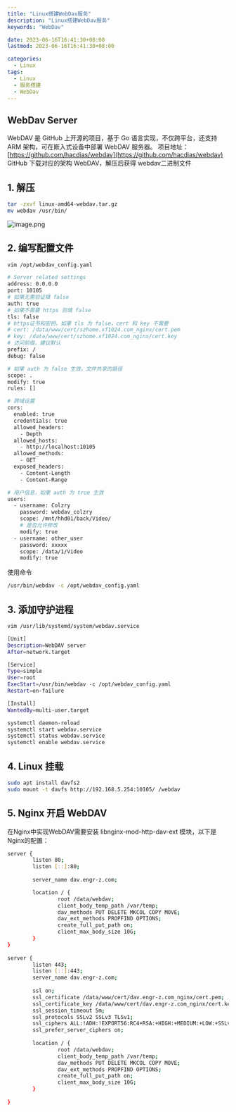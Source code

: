 ```yaml
---
title: "Linux搭建WebDav服务"
description: "Linux搭建WebDav服务"
keywords: "WebDav"

date: 2023-06-16T16:41:30+08:00
lastmod: 2023-06-16T16:41:30+08:00

categories:
  - Linux
tags:
  - Linux
  - 服务搭建
  - WebDav
---
```


## WebDav Server
WebDAV 是 GitHub 上开源的项目，基于 Go 语言实现，不仅跨平台，还支持 ARM 架构，可在㠌入式设备中部署 WebDAV 服务器。
项目地址：[https://github.com/hacdias/webdav](https://github.com/hacdias/webdav)
GitHub 下载对应的架构 WebDAV，解压后获得 webdav二进制文件
## 1. 解压
```bash
tar -zxvf linux-amd64-webdav.tar.gz
mv webdav /usr/bin/
```
![image.png](https://cdn.nlark.com/yuque/0/2022/png/22223333/1657879613565-e2a8f725-e486-4ceb-8225-54b8b5db9bbc.png#clientId=ub16f6b8f-9c2e-4&crop=0&crop=0&crop=1&crop=1&from=paste&height=126&id=uce74f936&margin=%5Bobject%20Object%5D&name=image.png&originHeight=126&originWidth=561&originalType=binary&ratio=1&rotation=0&showTitle=false&size=27768&status=done&style=none&taskId=ud7edb94e-7d33-4ebd-8798-8f09760a3a1&title=&width=561)
## 2. 编写配置文件
```bash
vim /opt/webdav_config.yaml
```
```bash
# Server related settings
address: 0.0.0.0
port: 10105
# 如果无需验证填 false
auth: true
# 如果不需要 https 则填 false
tls: false
# https证书和密钥，如果 tls 为 false，cert 和 key 不需要
# cert: /data/www/cert/szhome.xf1024.com_nginx/cert.pem
# key: /data/www/cert/szhome.xf1024.com_nginx/cert.key
# 访问前缀，建议默认
prefix: /
debug: false

# 如果 auth 为 false 生效，文件共享的路径
scope: .
modify: true
rules: []

# 跨域设置
cors:
  enabled: true
  credentials: true
  allowed_headers:
    - Depth
  allowed_hosts:
    - http://localhost:10105
  allowed_methods:
    - GET
  exposed_headers:
    - Content-Length
    - Content-Range

# 用户信息，如果 auth 为 true 生效
users:
  - username: Colzry
    password: webdav_colzry
    scope: /mnt/hhd01/back/Video/
    # 是否允许修改
    modify: true
  - username: other_user
    password: xxxxx
    scope: /data/1/Video
    modify: true
```
使用命令
```bash
/usr/bin/webdav -c /opt/webdav_config.yaml
```
## 3. 添加守护进程
```bash
vim /usr/lib/systemd/system/webdav.service
```
```bash
[Unit]
Description=WebDAV server
After=network.target

[Service]
Type=simple
User=root
ExecStart=/usr/bin/webdav -c /opt/webdav_config.yaml
Restart=on-failure

[Install]
WantedBy=multi-user.target
```
```bash
systemctl daemon-reload
systemctl start webdav.service
systemctl status webdav.service
systemctl enable webdav.service
```
## 4. Linux 挂载
```bash
sudo apt install davfs2
sudo mount -t davfs http://192.168.5.254:10105/ /webdav
```
## 5. Nginx 开启 WebDAV
在Nginx中实现WebDAV需要安装 libnginx-mod-http-dav-ext 模块，以下是Nginx的配置：
```bash
server {
        listen 80;
        listen [::]:80;
 
        server_name dav.engr-z.com;

        location / {
                root /data/webdav;
                client_body_temp_path /var/temp;
                dav_methods PUT DELETE MKCOL COPY MOVE;
                dav_ext_methods PROPFIND OPTIONS;
                create_full_put_path on;
                client_max_body_size 10G;
        }
}
 
server {
        listen 443;
        listen [::]:443;
        server_name dav.engr-z.com;
 
        ssl on;
        ssl_certificate /data/www/cert/dav.engr-z.com_nginx/cert.pem;
        ssl_certificate_key /data/www/cert/dav.engr-z.com_nginx/cert.key;
        ssl_session_timeout 5m;
        ssl_protocols SSLv2 SSLv3 TLSv1;
        ssl_ciphers ALL:!ADH:!EXPORT56:RC4+RSA:+HIGH:+MEDIUM:+LOW:+SSLv2:+EXP;
        ssl_prefer_server_ciphers on;
 
        location / {
                root /data/webdav;
                client_body_temp_path /var/temp;
                dav_methods PUT DELETE MKCOL COPY MOVE;
                dav_ext_methods PROPFIND OPTIONS;
                create_full_put_path on;
                client_max_body_size 10G;
        }
 
}
```

